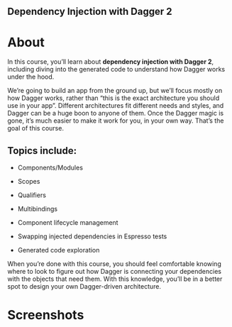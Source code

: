 
## Dependency Injection with Dagger 2

# About

In this course, you’ll learn about **dependency injection with Dagger 2**, including diving into the generated code to understand how Dagger works under the hood.

We’re going to build an app from the ground up, but we’ll focus mostly on how Dagger works, rather than “this is the exact architecture you should use in your app”. Different architectures fit different needs and styles, and Dagger can be a huge boon to anyone of them. Once the Dagger magic is gone, it’s much easier to make it work for you, in your own way. That’s the goal of this course.

## Topics include:

- Components/Modules

- Scopes

- Qualifiers

- Multibindings

- Component lifecycle management

- Swapping injected dependencies in Espresso tests

- Generated code exploration


When you’re done with this course, you should feel comfortable knowing where to look to figure out how Dagger is connecting your dependencies with the objects that need them. With this knowledge, you’ll be in a better spot to design your own Dagger-driven architecture.

# Screenshots

